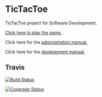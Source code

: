 # TicTacToe

TicTacToe project for Software Development.

[Click here to play the game.](http://nerdir.herokuapp.com/)

Click here for the [administration manual.](manuals/admin_manual.md)

Click here for the [development manual.](manuals/dev_manual.md)

## Travis

[![Build Status](https://travis-ci.org/NerdirMedSkapgerdir/TicTacToe.svg?branch=master)](https://travis-ci.org/NerdirMedSkapgerdir/TicTacToe)

[![Coverage Status](https://coveralls.io/repos/NerdirMedSkapgerdir/TicTacToe/badge.png)](https://coveralls.io/r/NerdirMedSkapgerdir/TicTacToe)
